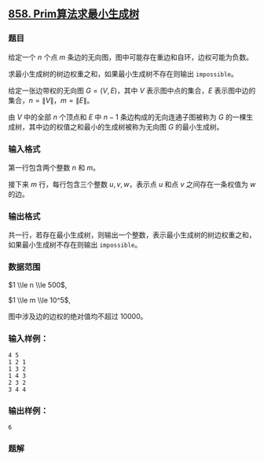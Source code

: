 ## [858\. Prim算法求最小生成树](https://www.acwing.com/problem/content/860/)

### 题目

给定一个 $n$ 个点 $m$ 条边的无向图，图中可能存在重边和自环，边权可能为负数。

求最小生成树的树边权重之和，如果最小生成树不存在则输出 `impossible`。

给定一张边带权的无向图 $G=(V, E)$，其中 $V$ 表示图中点的集合，$E$ 表示图中边的集合，$n=\|V\|$，$m=\|E\|$。

由 $V$ 中的全部 $n$ 个顶点和 $E$ 中 $n-1$ 条边构成的无向连通子图被称为 $G$ 的一棵生成树，其中边的权值之和最小的生成树被称为无向图 $G$ 的最小生成树。

### 输入格式

第一行包含两个整数 $n$ 和 $m$。

接下来 $m$ 行，每行包含三个整数 $u,v,w$，表示点 $u$ 和点 $v$ 之间存在一条权值为 $w$ 的边。

### 输出格式

共一行，若存在最小生成树，则输出一个整数，表示最小生成树的树边权重之和，如果最小生成树不存在则输出 `impossible`。

### 数据范围

$1 \\le n \\le 500$,

$1 \\le m \\le 10^5$,

图中涉及边的边权的绝对值均不超过 $10000$。

### 输入样例：

```
4 5
1 2 1
1 3 2
1 4 3
2 3 2
3 4 4
```

### 输出样例：

```
6
```

### 题解

